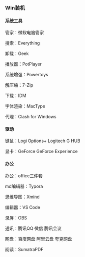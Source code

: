 ### Win装机

#### 系统工具

管家：微软电脑管家

搜索：Everything

卸载：Geek

播放器：PotPlayer

系统增强：Powertoys

解压缩：7-Zip

下载：IDM

字体渲染：MacType

代理：Clash for Windows



#### 驱动

键鼠：Logi Options+  Logitech G HUB

显卡：GeForce GeForce Experience



#### 办公

办公：office三件套

md编辑器：Typora

思维导图：Xmind

编辑器：VS Code

录屏：OBS

通讯：腾讯QQ 微信 腾讯会议

网盘：百度网盘 阿里云盘 夸克网盘

阅读：SumatraPDF

